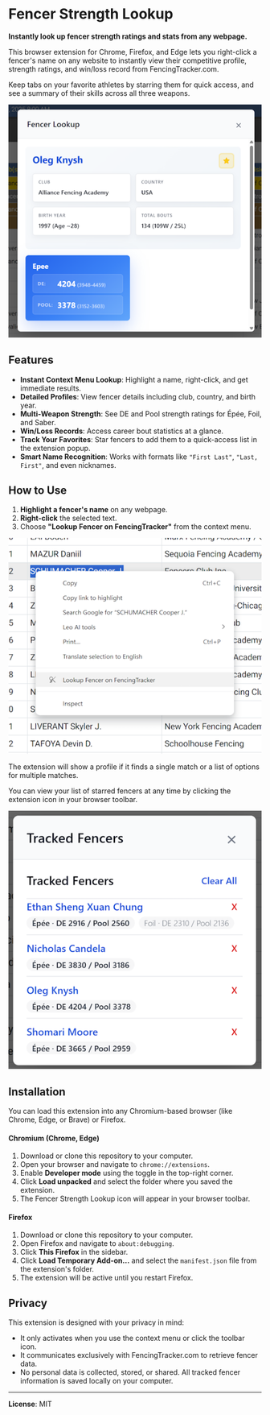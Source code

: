 # Fencer Strength Lookup

**Instantly look up fencer strength ratings and stats from any webpage.**

This browser extension for Chrome, Firefox, and Edge lets you right-click a fencer's name on any website to instantly view their competitive profile, strength ratings, and win/loss record from FencingTracker.com.

Keep tabs on your favorite athletes by starring them for quick access, and see a summary of their skills across all three weapons.

![Fencer Strength Lookup Modal](assets/modal.png)

## Features

-   **Instant Context Menu Lookup**: Highlight a name, right-click, and get immediate results.
-   **Detailed Profiles**: View fencer details including club, country, and birth year.
-   **Multi-Weapon Strength**: See DE and Pool strength ratings for Épée, Foil, and Saber.
-   **Win/Loss Records**: Access career bout statistics at a glance.
-   **Track Your Favorites**: Star fencers to add them to a quick-access list in the extension popup.
-   **Smart Name Recognition**: Works with formats like `"First Last"`, `"Last, First"`, and even nicknames.

## How to Use

1.  **Highlight a fencer's name** on any webpage.
2.  **Right-click** the selected text.
3.  Choose **"Lookup Fencer on FencingTracker"** from the context menu.

![Right-click to look up a fencer](assets/rightclick.png)

The extension will show a profile if it finds a single match or a list of options for multiple matches.

You can view your list of starred fencers at any time by clicking the extension icon in your browser toolbar.

![Tracked Fencers List](assets/tracklist.png)

## Installation

You can load this extension into any Chromium-based browser (like Chrome, Edge, or Brave) or Firefox.

#### Chromium (Chrome, Edge)

1.  Download or clone this repository to your computer.
2.  Open your browser and navigate to `chrome://extensions`.
3.  Enable **Developer mode** using the toggle in the top-right corner.
4.  Click **Load unpacked** and select the folder where you saved the extension.
5.  The Fencer Strength Lookup icon will appear in your browser toolbar.

#### Firefox

1.  Download or clone this repository to your computer.
2.  Open Firefox and navigate to `about:debugging`.
3.  Click **This Firefox** in the sidebar.
4.  Click **Load Temporary Add-on...** and select the `manifest.json` file from the extension's folder.
5.  The extension will be active until you restart Firefox.

## Privacy

This extension is designed with your privacy in mind:

-   It only activates when you use the context menu or click the toolbar icon.
-   It communicates exclusively with FencingTracker.com to retrieve fencer data.
-   No personal data is collected, stored, or shared. All tracked fencer information is saved locally on your computer.

---

**License**: MIT